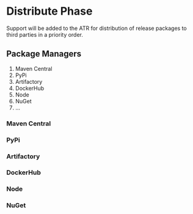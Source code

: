 # Distribute Phase

Support will be added to the ATR for distribution of release packages to third parties in a priority order.

## Package Managers

1. Maven Central
2. PyPi
3. Artifactory
4. DockerHub
5. Node
6. NuGet
7. ...

### Maven Central


### PyPi


### Artifactory


### DockerHub


### Node


### NuGet
